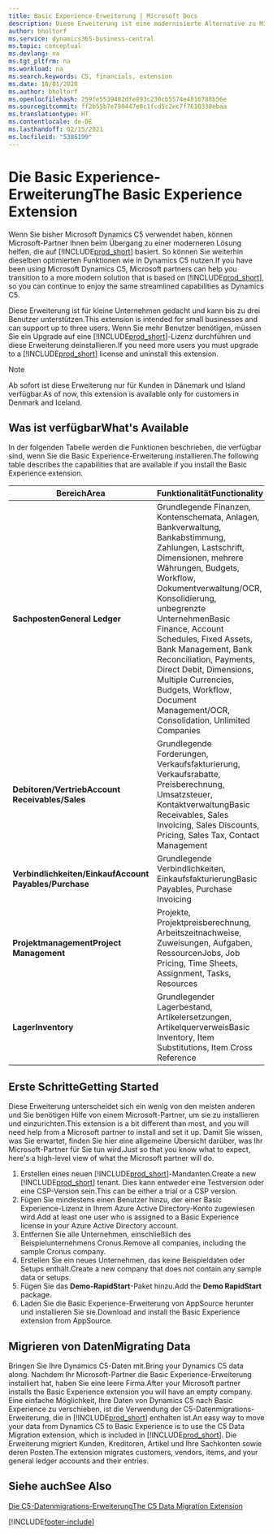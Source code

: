 ```yaml
---
title: Basic Experience-Erweiterung | Microsoft Docs
description: Diese Erweiterung ist eine modernisierte Alternative zu Microsoft Dynamics C5.
author: bholtorf
ms.service: dynamics365-business-central
ms.topic: conceptual
ms.devlang: na
ms.tgt_pltfrm: na
ms.workload: na
ms.search.keywords: C5, financials, extension
ms.date: 10/01/2020
ms.author: bholtorf
ms.openlocfilehash: 259fe5539482dfe893c230cb5574e4816788b56e
ms.sourcegitcommit: ff2b55b7e790447e0c1fcd5c2ec7f7610338ebaa
ms.translationtype: HT
ms.contentlocale: de-DE
ms.lasthandoff: 02/15/2021
ms.locfileid: "5386199"
---
```

# <a name="the-basic-experience-extension"></a><span data-ttu-id="16286-103">Die Basic Experience-Erweiterung</span><span class="sxs-lookup"><span data-stu-id="16286-103">The Basic Experience Extension</span></span>
<span data-ttu-id="16286-104">Wenn Sie bisher Microsoft Dynamics C5 verwendet haben, können Microsoft-Partner Ihnen beim Übergang zu einer moderneren Lösung helfen, die auf [!INCLUDE[prod_short](includes/prod_short.md)] basiert. So können Sie weiterhin dieselben optimierten Funktionen wie in Dynamics C5 nutzen.</span><span class="sxs-lookup"><span data-stu-id="16286-104">If you have been using Microsoft Dynamics C5, Microsoft partners can help you transition to a more modern solution that is based on [!INCLUDE[prod_short](includes/prod_short.md)], so you can continue to enjoy the same streamlined capabilities as Dynamics C5.</span></span>

<span data-ttu-id="16286-105">Diese Erweiterung ist für kleine Unternehmen gedacht und kann bis zu drei Benutzer unterstützen.</span><span class="sxs-lookup"><span data-stu-id="16286-105">This extension is intended for small businesses and can support up to three users.</span></span> <span data-ttu-id="16286-106">Wenn Sie mehr Benutzer benötigen, müssen Sie ein Upgrade auf eine [!INCLUDE[prod_short](includes/prod_short.md)]-Lizenz durchführen und diese Erweiterung deinstallieren.</span><span class="sxs-lookup"><span data-stu-id="16286-106">If you need more users you must upgrade to a [!INCLUDE[prod_short](includes/prod_short.md)] license and uninstall this extension.</span></span>

> [!NOTE]
> <span data-ttu-id="16286-107">Ab sofort ist diese Erweiterung nur für Kunden in Dänemark und Island verfügbar.</span><span class="sxs-lookup"><span data-stu-id="16286-107">As of now, this extension is available only for customers in Denmark and Iceland.</span></span> 

## <a name="whats-available"></a><span data-ttu-id="16286-108">Was ist verfügbar</span><span class="sxs-lookup"><span data-stu-id="16286-108">What's Available</span></span>
<span data-ttu-id="16286-109">In der folgenden Tabelle werden die Funktionen beschrieben, die verfügbar sind, wenn Sie die Basic Experience-Erweiterung installieren.</span><span class="sxs-lookup"><span data-stu-id="16286-109">The following table describes the capabilities that are available if you install the Basic Experience extension.</span></span>

|<span data-ttu-id="16286-110">Bereich</span><span class="sxs-lookup"><span data-stu-id="16286-110">Area</span></span>  |<span data-ttu-id="16286-111">Funktionalität</span><span class="sxs-lookup"><span data-stu-id="16286-111">Functionality</span></span>  |
|---------|---------|
|<span data-ttu-id="16286-112">**Sachposten**</span><span class="sxs-lookup"><span data-stu-id="16286-112">**General Ledger**</span></span> |<span data-ttu-id="16286-113">Grundlegende Finanzen, Kontenschemata, Anlagen, Bankverwaltung, Bankabstimmung, Zahlungen, Lastschrift, Dimensionen, mehrere Währungen, Budgets, Workflow, Dokumentverwaltung/OCR, Konsolidierung, unbegrenzte Unternehmen</span><span class="sxs-lookup"><span data-stu-id="16286-113">Basic Finance, Account Schedules, Fixed Assets, Bank Management, Bank Reconciliation, Payments, Direct Debit, Dimensions, Multiple Currencies, Budgets, Workflow, Document Management/OCR, Consolidation, Unlimited Companies</span></span>|
|<span data-ttu-id="16286-114">**Debitoren/Vertrieb**</span><span class="sxs-lookup"><span data-stu-id="16286-114">**Account Receivables/Sales**</span></span> |<span data-ttu-id="16286-115">Grundlegende Forderungen, Verkaufsfakturierung, Verkaufsrabatte, Preisberechnung, Umsatzsteuer, Kontaktverwaltung</span><span class="sxs-lookup"><span data-stu-id="16286-115">Basic Receivables, Sales Invoicing, Sales Discounts, Pricing, Sales Tax, Contact Management</span></span> |
|<span data-ttu-id="16286-116">**Verbindlichkeiten/Einkauf**</span><span class="sxs-lookup"><span data-stu-id="16286-116">**Account Payables/Purchase**</span></span> |<span data-ttu-id="16286-117">Grundlegende Verbindlichkeiten, Einkaufsfakturierung</span><span class="sxs-lookup"><span data-stu-id="16286-117">Basic Payables, Purchase Invoicing</span></span> |
|<span data-ttu-id="16286-118">**Projektmanagement**</span><span class="sxs-lookup"><span data-stu-id="16286-118">**Project Management**</span></span> |<span data-ttu-id="16286-119">Projekte, Projektpreisberechnung, Arbeitszeitnachweise, Zuweisungen, Aufgaben, Ressourcen</span><span class="sxs-lookup"><span data-stu-id="16286-119">Jobs, Job Pricing, Time Sheets, Assignment, Tasks, Resources</span></span> |
|<span data-ttu-id="16286-120">**Lager**</span><span class="sxs-lookup"><span data-stu-id="16286-120">**Inventory**</span></span> |<span data-ttu-id="16286-121">Grundlegender Lagerbestand, Artikelersetzungen, Artikelquerverweis</span><span class="sxs-lookup"><span data-stu-id="16286-121">Basic Inventory, Item Substitutions, Item Cross Reference</span></span> |

## <a name="getting-started"></a><span data-ttu-id="16286-122">Erste Schritte</span><span class="sxs-lookup"><span data-stu-id="16286-122">Getting Started</span></span>
<span data-ttu-id="16286-123">Diese Erweiterung unterscheidet sich ein wenig von den meisten anderen und Sie benötigen Hilfe von einem Microsoft-Partner, um sie zu installieren und einzurichten.</span><span class="sxs-lookup"><span data-stu-id="16286-123">This extension is a bit different than most, and you will need help from a Microsoft partner to install and set it up.</span></span> <span data-ttu-id="16286-124">Damit Sie wissen, was Sie erwartet, finden Sie hier eine allgemeine Übersicht darüber, was Ihr Microsoft-Partner für Sie tun wird.</span><span class="sxs-lookup"><span data-stu-id="16286-124">Just so that you know what to expect, here's a high-level view of what the Microsoft partner will do.</span></span>

1. <span data-ttu-id="16286-125">Erstellen eines neuen [!INCLUDE[prod_short](includes/prod_short.md)]-Mandanten.</span><span class="sxs-lookup"><span data-stu-id="16286-125">Create a new [!INCLUDE[prod_short](includes/prod_short.md)] tenant.</span></span> <span data-ttu-id="16286-126">Dies kann entweder eine Testversion oder eine CSP-Version sein.</span><span class="sxs-lookup"><span data-stu-id="16286-126">This can be either a trial or a CSP version.</span></span>
2. <span data-ttu-id="16286-127">Fügen Sie mindestens einen Benutzer hinzu, der einer Basic Experience-Lizenz in Ihrem Azure Active Directory-Konto zugewiesen wird.</span><span class="sxs-lookup"><span data-stu-id="16286-127">Add at least one user who is assigned to a Basic Experience license in your Azure Active Directory account.</span></span>
3. <span data-ttu-id="16286-128">Entfernen Sie alle Unternehmen, einschließlich des Beispielunternehmens Cronus.</span><span class="sxs-lookup"><span data-stu-id="16286-128">Remove all companies, including the sample Cronus company.</span></span>
4. <span data-ttu-id="16286-129">Erstellen Sie ein neues Unternehmen, das keine Beispieldaten oder Setups enthält.</span><span class="sxs-lookup"><span data-stu-id="16286-129">Create a new company that does not contain any sample data or setups.</span></span>
5. <span data-ttu-id="16286-130">Fügen Sie das **Demo-RapidStart**-Paket hinzu.</span><span class="sxs-lookup"><span data-stu-id="16286-130">Add the **Demo RapidStart** package.</span></span> <!--what does the pockage contain?-->
6. <span data-ttu-id="16286-131">Laden Sie die Basic Experience-Erweiterung von AppSource herunter und installieren Sie sie.</span><span class="sxs-lookup"><span data-stu-id="16286-131">Download and install the Basic Experience extension from AppSource.</span></span>

## <a name="migrating-data"></a><span data-ttu-id="16286-132">Migrieren von Daten</span><span class="sxs-lookup"><span data-stu-id="16286-132">Migrating Data</span></span>
<span data-ttu-id="16286-133">Bringen Sie Ihre Dynamics C5-Daten mit.</span><span class="sxs-lookup"><span data-stu-id="16286-133">Bring your Dynamics C5 data along.</span></span> <span data-ttu-id="16286-134">Nachdem Ihr Microsoft-Partner die Basic Experience-Erweiterung installiert hat, haben Sie eine leere Firma.</span><span class="sxs-lookup"><span data-stu-id="16286-134">After your Microsoft partner installs the Basic Experience extension you will have an empty company.</span></span> <span data-ttu-id="16286-135">Eine einfache Möglichkeit, Ihre Daten von Dynamics C5 nach Basic Experience zu verschieben, ist die Verwendung der C5-Datenmigrations-Erweiterung, die in [!INCLUDE[prod_short](includes/prod_short.md)] enthalten ist.</span><span class="sxs-lookup"><span data-stu-id="16286-135">An easy way to move your data from Dynamics C5 to Basic Experience is to use the C5 Data Migration extension, which is included in [!INCLUDE[prod_short](includes/prod_short.md)].</span></span> <span data-ttu-id="16286-136">Die Erweiterung migriert Kunden, Kreditoren, Artikel und Ihre Sachkonten sowie deren Posten.</span><span class="sxs-lookup"><span data-stu-id="16286-136">The extension migrates customers, vendors, items, and your general ledger accounts and their entries.</span></span>

## <a name="see-also"></a><span data-ttu-id="16286-137">Siehe auch</span><span class="sxs-lookup"><span data-stu-id="16286-137">See Also</span></span>
[<span data-ttu-id="16286-138">Die C5-Datenmigrations-Erweiterung</span><span class="sxs-lookup"><span data-stu-id="16286-138">The C5 Data Migration Extension</span></span>](ui-extensions-c5-data-migration.md)

[!INCLUDE[footer-include](includes/footer-banner.md)]
